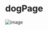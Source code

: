 # dogPage

![image](https://github.com/wmvieira21/dogPage/assets/90009567/b7b9047f-7fbe-41e9-9653-a2a3b3bb9a6b)

